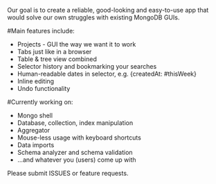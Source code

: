 Our goal is to create a reliable, good-looking and easy-to-use app that would solve our own struggles with existing MongoDB GUIs. 

#Main features include: 
- Projects - GUI the way we want it to work
- Tabs just like in a browser
- Table & tree view combined
- Selector history and bookmarking your searches
- Human-readable dates in selector, e.g. {createdAt: #thisWeek}
- Inline editing
- Undo functionality

#Currently working on:
- Mongo shell
- Database, collection, index manipulation
- Aggregator
- Mouse-less usage with keyboard shortcuts
- Data imports
- Schema analyzer and schema validation
- ...and whatever you (users) come up with

Please submit ISSUES or feature requests.
